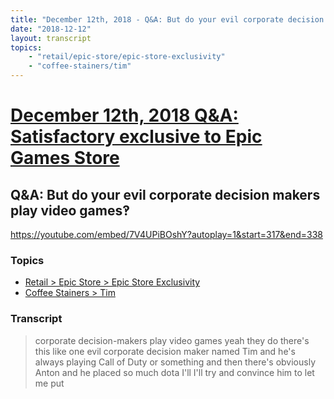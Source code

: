```yaml
---
title: "December 12th, 2018 - Q&A: But do your evil corporate decision makers play video games‽"
date: "2018-12-12"
layout: transcript
topics: 
    - "retail/epic-store/epic-store-exclusivity"
    - "coffee-stainers/tim"
---
```

# [December 12th, 2018 Q&A: Satisfactory exclusive to Epic Games Store](../2018-12-12.md)
## Q&A: But do your evil corporate decision makers play video games‽
https://youtube.com/embed/7V4UPiBOshY?autoplay=1&start=317&end=338
### Topics
* [Retail > Epic Store > Epic Store Exclusivity](../topics/retail/epic-store/epic-store-exclusivity.md)
* [Coffee Stainers > Tim](../topics/coffee-stainers/tim.md)

### Transcript

> corporate decision-makers play video
> games yeah they do there's this like one
> evil corporate decision maker named Tim
> and he's always playing Call of Duty or
> something and then there's obviously
> Anton and he placed so much dota I'll
> I'll try and convince him to let me put

